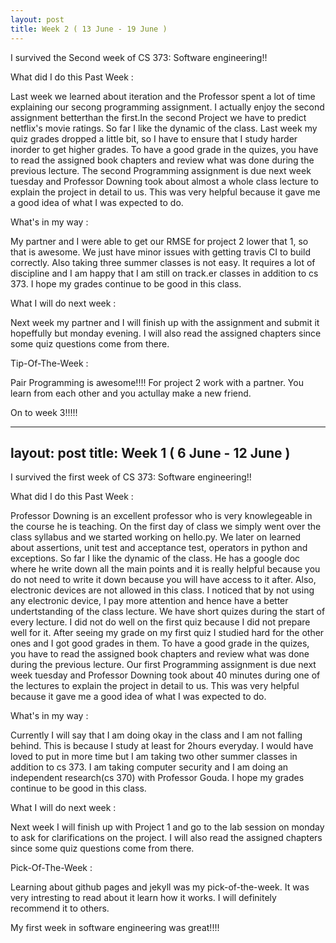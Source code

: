 ```yaml
---
layout: post
title: Week 2 ( 13 June - 19 June )
---
```


I survived the Second week of CS 373: Software engineering!!

What did I do this Past Week :

Last week we learned about iteration and the Professor spent a lot of time explaining our secong programming assignment. I actually enjoy the second assignment betterthan the first.In the second Project we have to predict netflix's movie ratings. So far I like the dynamic of the class. Last week my quiz grades dropped a little bit, so I have to ensure that I study harder inorder to get higher grades. To have a good grade in the quizes, you have to read the assigned book chapters and review what was done during the previous lecture. The second Programming assignment is due next week tuesday and Professor Downing took about almost a whole class lecture to explain the project in detail to us. This was very helpful because it gave me a good idea of what I was expected to do.

What's in my way :

My partner and I were able to get our RMSE for project 2 lower that 1, so that is awesome. We just have minor issues with getting travis CI to build correctly. Also taking three summer classes is not easy. It requires a lot of discipline and I am happy that I am still on track.er classes in addition to cs 373. I hope my grades continue to be good in this class.

What I will do next week :

Next week my partner and I will finish up with the assignment and submit it hopeffully but monday evening. I will also read the assigned chapters since some quiz questions come from there.

Tip-Of-The-Week :

Pair Programming is awesome!!!! For project 2 work with a partner. You learn from each other and you actullay make a new friend.

On to week 3!!!!!

---
layout: post
title: Week 1 ( 6 June - 12 June )
---

I survived the first week of CS 373: Software engineering!!

What did I do this Past Week :

Professor Downing is an excellent professor who is very knowlegeable in the course he is teaching. On the first day of class we simply went over the class syllabus and we started working on hello.py. We later on learned about assertions, unit test and acceptance test, operators in python and exceptions. So far I like the dynamic of the class. He has a google doc where he write down all the main points and it is really helpful because you do not need to write it down because you will have access to it after. Also, electronic devices are not allowed in this class. I noticed that by not using any electronic device, I pay more attention and hence have a better undertstanding of the class lecture. We have short quizes during the start of every lecture. I did not do well on the first quiz because I did not prepare well for it. After seeing my grade on my first quiz I studied hard for the other ones and I got good grades in them. To have a good grade in the quizes, you have to read the assigned book chapters and review what was done during the previous lecture. Our first Programming assignment is due next week tuesday and Professor Downing took about 40 minutes during one of the lectures to explain the project in detail to us. This was very helpful because it gave me a good idea of what I was expected to do.

What's in my way :

Currently I will say that I am doing okay in the class and I am not falling behind. This is because I study at least for 2hours everyday. I would have loved to put in more time but I am taking two other summer classes in addition to cs 373. I am taking computer security and I am doing an independent research(cs 370) with Professor Gouda. I hope my grades continue to be good in this class.

What I will do next week :

Next week I will finish up with Project 1 and go to the lab session on monday to ask for clarifications on the project. I will also read the assigned chapters since some quiz questions come from there.

Pick-Of-The-Week :

Learning about github pages and jekyll was my pick-of-the-week. It was very intresting to read about it learn how it works. I will definitely recommend it to others.

My first week in software engineering was great!!!!




